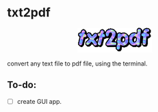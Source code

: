 # txt2pdf
<p align="center">
<img src="./assets/logo.gif" />
</p>

convert any text file to pdf file, using the terminal.




## To-do:
- [ ] create GUI app.
